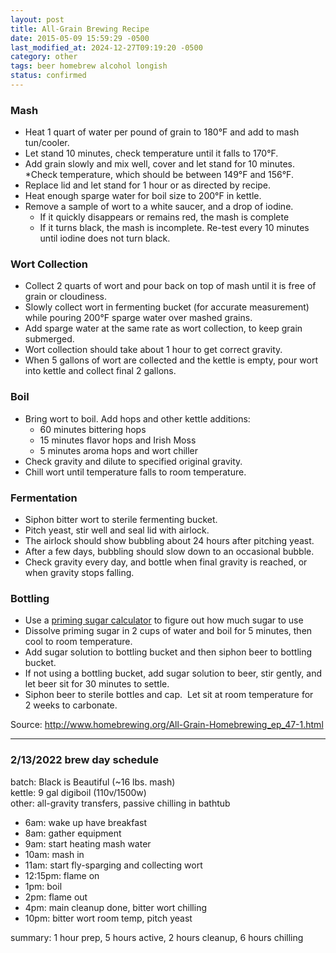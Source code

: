 ```yaml
---
layout: post
title: All-Grain Brewing Recipe
date: 2015-05-09 15:59:29 -0500
last_modified_at: 2024-12-27T09:19:20 -0500
category: other
tags: beer homebrew alcohol longish
status: confirmed
---
```

### Mash

* Heat 1 quart of water per pound of grain to 180°F and add to mash tun/cooler.
* Let stand 10 minutes, check temperature until it falls to 170°F.
* Add grain slowly and mix well, cover and let stand for 10 minutes.
*Check temperature, which should be between 149°F and 156°F.
* Replace lid and let stand for 1 hour or as directed by recipe.
* Heat enough sparge water for boil size to 200°F in kettle.
* Remove a sample of wort to a white saucer, and a drop of iodine.  
  * If it quickly disappears or remains red, the mash is complete
  * If it turns black, the mash is incomplete. Re-test every 10 minutes until iodine does not turn black.

### Wort Collection

* Collect 2 quarts of wort and pour back on top of mash until it is free of grain or cloudiness.
* Slowly collect wort in fermenting bucket (for accurate measurement) while pouring 200°F sparge water over mashed grains.
* Add sparge water at the same rate as wort collection, to keep grain submerged.  
* Wort collection should take about 1 hour to get correct gravity.
* When 5 gallons of wort are collected and the kettle is empty, pour wort into kettle and collect final 2 gallons.

### Boil

* Bring wort to boil. Add hops and other kettle additions:  
  * 60 minutes bittering hops
  * 15 minutes flavor hops and Irish Moss
  * 5 minutes aroma hops and wort chiller
* Check gravity and dilute to specified original gravity.
* Chill wort until temperature falls to room temperature.

### Fermentation

* Siphon bitter wort to sterile fermenting bucket.
* Pitch yeast, stir well and seal lid with airlock.
* The airlock should show bubbling about 24 hours after pitching yeast.
* After a few days, bubbling should slow down to an occasional bubble.
* Check gravity every day, and bottle when final gravity is reached, or when gravity stops falling.

### Bottling

* Use a [priming sugar calculator](http://www.northernbrewer.com/learn/resources/priming-sugar-calculator/) to figure out how much sugar to use
* Dissolve priming sugar in 2 cups of water and boil for 5 minutes, then cool to room temperature.
* Add sugar solution to bottling bucket and then siphon beer to bottling bucket.  
* If not using a bottling bucket, add sugar solution to beer, stir gently, and let beer sit for 30 minutes to settle.
* Siphon beer to sterile bottles and cap.  Let sit at room temperature for 2 weeks to carbonate.

Source: <http://www.homebrewing.org/All-Grain-Homebrewing_ep_47-1.html>

---

### 2/13/2022 brew day schedule
batch: Black is Beautiful (~16 lbs. mash)  
kettle: 9 gal digiboil (110v/1500w)  
other: all-gravity transfers, passive chilling in bathtub  
* 6am: wake up have breakfast
* 8am: gather equipment
* 9am: start heating mash water
* 10am: mash in
* 11am: start fly-sparging and collecting wort
* 12:15pm: flame on
* 1pm: boil
* 2pm: flame out
* 4pm: main cleanup done, bitter wort chilling
* 10pm: bitter wort room temp, pitch yeast

summary: 1 hour prep, 5 hours active, 2 hours cleanup, 6 hours chilling
